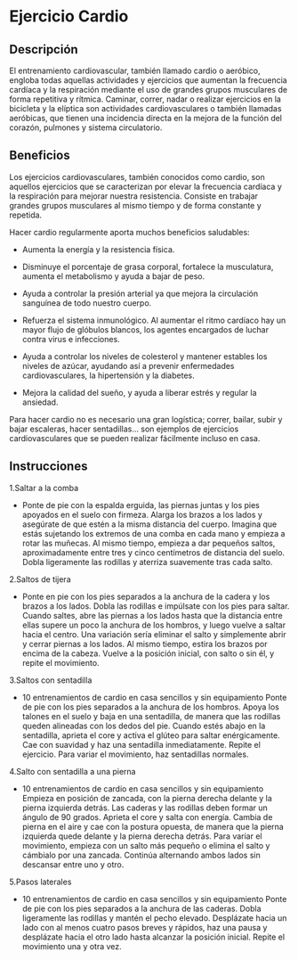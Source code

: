 # Ejercicio Cardio

## Descripción

El entrenamiento cardiovascular, también llamado cardio o aeróbico, engloba todas aquellas actividades y ejercicios que aumentan la frecuencia cardíaca y la respiración mediante el uso de grandes grupos musculares de forma repetitiva y rítmica. Caminar, correr, nadar o realizar ejercicios en la bicicleta y la elíptica son actividades cardiovasculares o también llamadas aeróbicas, que tienen una incidencia directa en la mejora de la función del corazón, pulmones y sistema circulatorio.

## Beneficios

Los ejercicios cardiovasculares, también conocidos como cardio, son aquellos ejercicios que se caracterizan por elevar la frecuencia cardíaca y la respiración para mejorar nuestra resistencia. Consiste en trabajar grandes grupos musculares al mismo tiempo y de forma constante y repetida.

Hacer cardio regularmente aporta muchos beneficios saludables:

- Aumenta la energía y la resistencia física.

- Disminuye el porcentaje de grasa corporal, fortalece la musculatura, aumenta el metabolismo y ayuda a bajar de peso.

- Ayuda a controlar la presión arterial ya que mejora la circulación sanguínea de todo nuestro cuerpo.

- Refuerza el sistema inmunológico. Al aumentar el ritmo cardíaco hay un mayor flujo de glóbulos blancos, los agentes encargados de luchar contra virus e infecciones.

- Ayuda a controlar los niveles de colesterol y mantener estables los niveles de azúcar, ayudando así a prevenir enfermedades cardiovasculares, la hipertensión y la diabetes.

- Mejora la calidad del sueño, y ayuda a liberar estrés y regular la ansiedad.

Para hacer cardio no es necesario una gran logística; correr, bailar, subir y bajar escaleras, hacer sentadillas… son ejemplos de ejercicios cardiovasculares que se pueden realizar fácilmente incluso en casa.

## Instrucciones

1.Saltar a la comba

- Ponte de pie con la espalda erguida, las piernas juntas y los pies apoyados en el suelo con firmeza. Alarga los brazos a los lados y asegúrate de que estén a la misma distancia del cuerpo. Imagina que estás sujetando los extremos de una comba en cada mano y empieza a rotar las muñecas. Al mismo tiempo, empieza a dar pequeños saltos, aproximadamente entre tres y cinco centímetros de distancia del suelo. Dobla ligeramente las rodillas y aterriza suavemente tras cada salto.

2.Saltos de tijera

- Ponte en pie con los pies separados a la anchura de la cadera y los brazos a los lados. Dobla las rodillas e impúlsate con los pies para saltar. Cuando saltes, abre las piernas a los lados hasta que la distancia entre ellas supere un poco la anchura de los hombros, y luego vuelve a saltar hacia el centro. Una variación sería eliminar el salto y simplemente abrir y cerrar piernas a los lados. Al mismo tiempo, estira los brazos por encima de la cabeza. Vuelve a la posición inicial, con salto o sin él, y repite el movimiento.

3.Saltos con sentadilla

- 10 entrenamientos de cardio en casa sencillos y sin equipamiento
Ponte de pie con los pies separados a la anchura de los hombros. Apoya los talones en el suelo y baja en una sentadilla, de manera que las rodillas queden alineadas con los dedos del pie. Cuando estés abajo en la sentadilla, aprieta el core y activa el glúteo para saltar enérgicamente. Cae con suavidad y haz una sentadilla inmediatamente. Repite el ejercicio. Para variar el movimiento, haz sentadillas normales.

4.Salto con sentadilla a una pierna

- 10 entrenamientos de cardio en casa sencillos y sin equipamiento
Empieza en posición de zancada, con la pierna derecha delante y la pierna izquierda detrás. Las caderas y las rodillas deben formar un ángulo de 90 grados. Aprieta el core y salta con energía. Cambia de pierna en el aire y cae con la postura opuesta, de manera que la pierna izquierda quede delante y la pierna derecha detrás. Para variar el movimiento, empieza con un salto más pequeño o elimina el salto y cámbialo por una zancada. Continúa alternando ambos lados sin descansar entre uno y otro.

5.Pasos laterales

- 10 entrenamientos de cardio en casa sencillos y sin equipamiento
Ponte de pie con los pies separados a la anchura de las caderas. Dobla ligeramente las rodillas y mantén el pecho elevado. Desplázate hacia un lado con al menos cuatro pasos breves y rápidos, haz una pausa y desplázate hacia el otro lado hasta alcanzar la posición inicial. Repite el movimiento una y otra vez.


